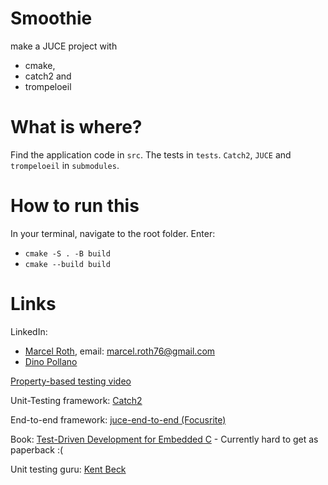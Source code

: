 # Smoothie
make a JUCE project with
* cmake,
* catch2 and
* trompeloeil

# What is where?
Find the application code in `src`.
The tests in `tests`.
`Catch2`, `JUCE` and `trompeloeil` in `submodules`.

# How to run this
In your terminal, navigate to the root folder. Enter:
* `cmake -S . -B build`
* `cmake --build build`

# Links
LinkedIn:
* [Marcel Roth](https://www.linkedin.com/in/marcelroth/), email: marcel.roth76@gmail.com
* [Dino Pollano](https://www.linkedin.com/in/dinopollano/)

[Property-based testing video](https://www.youtube.com/watch?v=IYzDFHx6QPY)

Unit-Testing framework: [Catch2](https://github.com/catchorg/Catch2)

End-to-end framework: [juce-end-to-end (Focusrite)](https://github.com/FocusriteGroup/juce-end-to-end/tree/main)

Book: [Test-Driven Development for Embedded C](https://pragprog.com/titles/jgade/test-driven-development-for-embedded-c/) - Currently hard to get as paperback :(

Unit testing guru: [Kent Beck](https://en.wikipedia.org/wiki/Kent_Beck)
